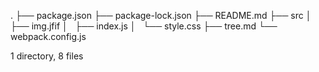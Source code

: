 .
├── package.json
├── package-lock.json
├── README.md
├── src
│   ├── img.jfif
│   ├── index.js
│   └── style.css
├── tree.md
└── webpack.config.js

1 directory, 8 files
